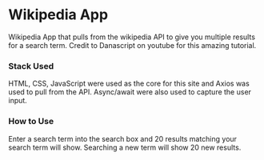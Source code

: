 # Wikipedia App
Wikipedia App that pulls from the wikipedia API to give you multiple results for a search term. Credit to Danascript on youtube for this amazing tutorial.
<br/>
### Stack Used
HTML, CSS, JavaScript were used as the core for this site and Axios was used to pull from the API. Async/await were also used to capture the user input.
<br/>
### How to Use
Enter a search term into the search box and 20 results matching your search term will show. Searching a new term will show 20 new results.

